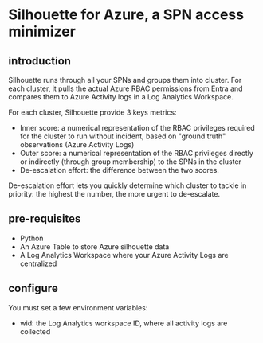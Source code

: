 # Silhouette for Azure, a SPN access minimizer

## introduction

Silhouette runs through all your SPNs and groups them into cluster. For each cluster, it pulls the actual Azure RBAC permissions from Entra and compares them to Azure Activity logs in a Log Analytics Workspace.

For each cluster, Silhouette provide 3 keys metrics:
- Inner score: a numerical representation of the RBAC privileges required for the cluster to run without incident, based on "ground truth" observations (Azure Activity Logs)
- Outer score: a numerical representation of the RBAC privileges directly or indirectly (through group membership) to the SPNs in the cluster
- De-escalation effort: the difference between the two scores.

De-escalation effort lets you quickly determine which cluster to tackle in priority: the highest the number, the more urgent to de-escalate.

## pre-requisites
- Python
- An Azure Table to store Azure silhouette data
- A Log Analytics Workspace where your Azure Activity Logs are centralized

## configure

You must set a few environment variables:

- wid: the Log Analytics workspace ID, where all activity logs are collected
